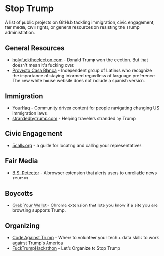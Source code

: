 # Stop Trump

A list of public projects on GitHub tackling immigration, civic engagement, fair media, civil rights, or general resources on resisting the Trump administration.

## General Resources

- [holyfucktheelection.com](https://github.com/csb324/holyfucktheelectionistomorrow) - Donald Trump won the election. But that doesn't mean it's fucking over.
- [Proyecto Casa Blanca](https://github.com/proyectocasablanca/casablanca) - Independent group of Latinos who recognize the importance of staying informed regardless of language preference. The new white house website does not include a spanish version. 

## Immigration

- [YourHaq](https://github.com/aymannadeem/yourhaq) - Community driven content for people navigating changing US immigration laws.
- [strandedbytrump.com](https://github.com/RichardLitt/stranded-by-trump) - Helping travelers stranded by Trump

## Civic Engagement

- [5calls.org](https://github.com/5calls/5calls) - a guide for locating and calling your representatives.

## Fair Media

- [B.S. Detector](https://github.com/bs-detector/bs-detector) - A browser extension that alerts users to unreliable news sources.

## Boycotts

- [Grab Your Wallet](https://github.com/egonSchiele/GrabYourWallet) - Chrome extension that lets you know if a site you are browsing supports Trump.

## Organizing

- [Code Against Trump](https://github.com/katerabinowitz/Code-Against-Trump) - Where to volunteer your tech + data skills to work against Trump's America
- [FuckTrumpHackathon](https://github.com/kscottz/FuckTrumpHackathon) - Let's Organize to Stop Trump
